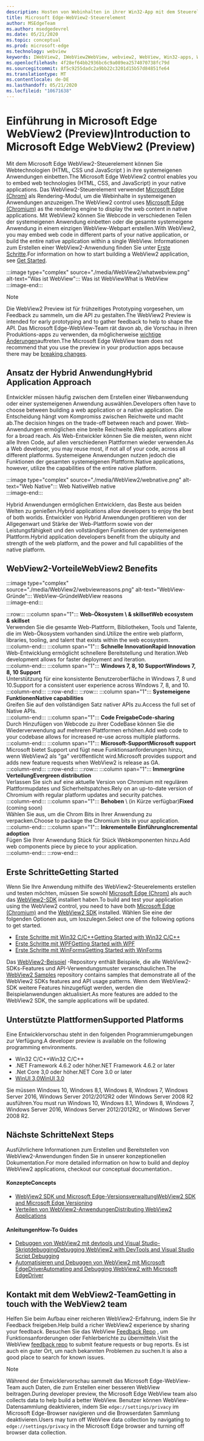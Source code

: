 ```yaml
---
description: Hosten von Webinhalten in ihrer Win32-App mit dem Steuerelement "Microsoft Edge WebView 2"
title: Microsoft Edge-WebView2-Steuerelement
author: MSEdgeTeam
ms.author: msedgedevrel
ms.date: 05/21/2020
ms.topic: conceptual
ms.prod: microsoft-edge
ms.technology: webview
keywords: IWebView2, IWebView2WebView, webview2, WebView, Win32-apps, Win32, Edge, ICoreWebView2, CoreWebView2, ICoreWebView2Host, Browser-Steuerelement, Edge-HTML, Windows Forms, WinForms, WPF, .net
ms.openlocfilehash: 4f28ef64bb2936bc6c9a089ea2574070738fc79d
ms.sourcegitcommit: 8f5c9255dadc2a9bb22c3201d15b57d84851fe64
ms.translationtype: MT
ms.contentlocale: de-DE
ms.lasthandoff: 05/21/2020
ms.locfileid: "10671638"
---
```

# <span data-ttu-id="96eb5-104">Einführung in Microsoft Edge WebView2 (Preview)</span><span class="sxs-lookup"><span data-stu-id="96eb5-104">Introduction to Microsoft Edge WebView2 (Preview)</span></span>  

<span data-ttu-id="96eb5-105">Mit dem Microsoft Edge WebView2-Steuerelement können Sie Webtechnologien (HTML, CSS und JavaScript \) in ihre systemeigenen Anwendungen einbetten.</span><span class="sxs-lookup"><span data-stu-id="96eb5-105">The Microsoft Edge WebView2 control enables you to embed web technologies \(HTML, CSS, and JavaScript\) in your native applications.</span></span>  <span data-ttu-id="96eb5-106">Das WebView2-Steuerelement verwendet [Microsoft Edge (Chrom)](https://www.microsoftedgeinsider.com) als Rendering-Modul, um die Webinhalte in systemeigenen Anwendungen anzuzeigen.</span><span class="sxs-lookup"><span data-stu-id="96eb5-106">The WebView2 control uses [Microsoft Edge (Chromium)](https://www.microsoftedgeinsider.com) as the rendering engine to display the web content in native applications.</span></span>  <span data-ttu-id="96eb5-107">Mit WebView2 können Sie Webcode in verschiedenen Teilen der systemeigenen Anwendung einbetten oder die gesamte systemeigene Anwendung in einem einzigen WebView-Webpart erstellen.</span><span class="sxs-lookup"><span data-stu-id="96eb5-107">With WebView2, you may embed web code in different parts of your native application, or build the entire native application within a single WebView.</span></span>  <span data-ttu-id="96eb5-108">Informationen zum Erstellen einer WebView2-Anwendung finden Sie unter [Erste Schritte](./index.md#getting-started).</span><span class="sxs-lookup"><span data-stu-id="96eb5-108">For information on how to start building a WebView2 application, see [Get Started](./index.md#getting-started).</span></span>  

:::image type="complex" source="./media/WebView2/whatwebview.png" alt-text="Was ist WebView":::
   <span data-ttu-id="96eb5-110">Was ist WebView</span><span class="sxs-lookup"><span data-stu-id="96eb5-110">What is WebView</span></span>  
:::image-end:::  

> [!NOTE]
> <span data-ttu-id="96eb5-111">Die WebView2 Preview ist für frühzeitiges Prototyping vorgesehen, um Feedback zu sammeln, um die API zu gestalten.</span><span class="sxs-lookup"><span data-stu-id="96eb5-111">The WebView2 Preview is intended for early prototyping and to gather feedback to help to shape the API.</span></span>  <span data-ttu-id="96eb5-112">Das Microsoft Edge-WebView-Team rät davon ab, die Vorschau in ihren Produktions-apps zu verwenden, da möglicherweise [wichtige Änderungen](./releasenotes.md)auftreten.</span><span class="sxs-lookup"><span data-stu-id="96eb5-112">The Microsoft Edge WebView team does not recommend that you use the preview in your production apps because there may be [breaking changes](./releasenotes.md).</span></span>  

## <span data-ttu-id="96eb5-113">Ansatz der Hybrid Anwendung</span><span class="sxs-lookup"><span data-stu-id="96eb5-113">Hybrid Application Approach</span></span>  

<span data-ttu-id="96eb5-114">Entwickler müssen häufig zwischen dem Erstellen einer Webanwendung oder einer systemeigenen Anwendung auswählen.</span><span class="sxs-lookup"><span data-stu-id="96eb5-114">Developers often have to choose between building a web application or a native application.</span></span>  <span data-ttu-id="96eb5-115">Die Entscheidung hängt vom Kompromiss zwischen Reichweite und macht ab.</span><span class="sxs-lookup"><span data-stu-id="96eb5-115">The decision hinges on the trade-off between reach and power.</span></span>  <span data-ttu-id="96eb5-116">Web-Anwendungen ermöglichen eine breite Reichweite.</span><span class="sxs-lookup"><span data-stu-id="96eb5-116">Web applications allow for a broad reach.</span></span>  <span data-ttu-id="96eb5-117">Als Web-Entwickler können Sie die meisten, wenn nicht alle Ihren Code, auf allen verschiedenen Plattformen wieder verwenden.</span><span class="sxs-lookup"><span data-stu-id="96eb5-117">As a Web developer, you may reuse most, if not all of your code, across all different platforms.</span></span>  <span data-ttu-id="96eb5-118">Systemeigene Anwendungen nutzen jedoch die Funktionen der gesamten systemeigenen Plattform.</span><span class="sxs-lookup"><span data-stu-id="96eb5-118">Native applications, however, utilize the capabilities of the entire native platform.</span></span>  

:::image type="complex" source="./media/WebView2/webnative.png" alt-text="Web Native":::
   <span data-ttu-id="96eb5-120">Web Native</span><span class="sxs-lookup"><span data-stu-id="96eb5-120">Web native</span></span>  
:::image-end:::  

<span data-ttu-id="96eb5-121">Hybrid Anwendungen ermöglichen Entwicklern, das Beste aus beiden Welten zu genießen.</span><span class="sxs-lookup"><span data-stu-id="96eb5-121">Hybrid applications allow developers to enjoy the best of both worlds.</span></span>  <span data-ttu-id="96eb5-122">Entwickler von Hybrid Anwendungen profitieren von der Allgegenwart und Stärke der Web-Plattform sowie von der Leistungsfähigkeit und den vollständigen Funktionen der systemeigenen Plattform.</span><span class="sxs-lookup"><span data-stu-id="96eb5-122">Hybrid application developers benefit from the ubiquity and strength of the web platform, and the power and full capabilities of the native platform.</span></span>  

## <span data-ttu-id="96eb5-123">WebView2-Vorteile</span><span class="sxs-lookup"><span data-stu-id="96eb5-123">WebView2 Benefits</span></span>   

:::image type="complex" source="./media/WebView2/webviewreasons.png" alt-text="WebView-Gründe":::
   <span data-ttu-id="96eb5-125">WebView-Gründe</span><span class="sxs-lookup"><span data-stu-id="96eb5-125">WebView reasons</span></span>  
:::image-end:::  

:::row:::
   :::column span="1":::
      **<span data-ttu-id="96eb5-126">Web-Ökosystem \ & skillset</span><span class="sxs-lookup"><span data-stu-id="96eb5-126">Web ecosystem \& skillset</span></span>**  
      <span data-ttu-id="96eb5-127">Verwenden Sie die gesamte Web-Plattform, Bibliotheken, Tools und Talente, die im Web-Ökosystem vorhanden sind.</span><span class="sxs-lookup"><span data-stu-id="96eb5-127">Utilize the entire web platform, libraries, tooling, and talent that exists within the web ecosystem.</span></span>  
   :::column-end:::
   :::column span="1":::
      **<span data-ttu-id="96eb5-128">Schnelle Innovation</span><span class="sxs-lookup"><span data-stu-id="96eb5-128">Rapid Innovation</span></span>**  
      <span data-ttu-id="96eb5-129">Web-Entwicklung ermöglicht schnellere Bereitstellung und Iteration.</span><span class="sxs-lookup"><span data-stu-id="96eb5-129">Web development allows for faster deployment and iteration.</span></span>  
   :::column-end:::
   :::column span="1":::
      **<span data-ttu-id="96eb5-130">Windows 7, 8, 10 Support</span><span class="sxs-lookup"><span data-stu-id="96eb5-130">Windows 7, 8, 10 Support</span></span>**  
      <span data-ttu-id="96eb5-131">Unterstützung für eine konsistente Benutzeroberfläche in Windows 7, 8 und 10.</span><span class="sxs-lookup"><span data-stu-id="96eb5-131">Support for a consistent user experience across Windows 7, 8, and 10.</span></span>  
   :::column-end:::
:::row-end:::
:::row:::
   :::column span="1":::
      **<span data-ttu-id="96eb5-132">Systemeigene Funktionen</span><span class="sxs-lookup"><span data-stu-id="96eb5-132">Native capabilities</span></span>**  
      <span data-ttu-id="96eb5-133">Greifen Sie auf den vollständigen Satz nativer APIs zu.</span><span class="sxs-lookup"><span data-stu-id="96eb5-133">Access the full set of Native APIs.</span></span>  
   :::column-end:::
   :::column span="1":::
      **<span data-ttu-id="96eb5-134">Code Freigabe</span><span class="sxs-lookup"><span data-stu-id="96eb5-134">Code-sharing</span></span>**  
      <span data-ttu-id="96eb5-135">Durch Hinzufügen von Webcode zu ihrer CodeBase können Sie die Wiederverwendung auf mehreren Plattformen erhöhen.</span><span class="sxs-lookup"><span data-stu-id="96eb5-135">Add web code to your codebase allows for increased re-use across multiple platforms.</span></span>  
   :::column-end:::
   :::column span="1":::
      **<span data-ttu-id="96eb5-136">Microsoft-Support</span><span class="sxs-lookup"><span data-stu-id="96eb5-136">Microsoft support</span></span>**  
      <span data-ttu-id="96eb5-137">Microsoft bietet Support und fügt neue Funktionsanforderungen hinzu, wenn WebView2 als "ga" veröffentlicht wird.</span><span class="sxs-lookup"><span data-stu-id="96eb5-137">Microsoft provides support and adds new feature requests when WebView2 is release as GA.</span></span>  
   :::column-end:::
:::row-end:::
:::row:::
   :::column span="1":::
      **<span data-ttu-id="96eb5-138">Immergrüne Verteilung</span><span class="sxs-lookup"><span data-stu-id="96eb5-138">Evergreen distribution</span></span>**  
      <span data-ttu-id="96eb5-139">Verlassen Sie sich auf eine aktuelle Version von Chromium mit regulären Plattformupdates und Sicherheitspatches.</span><span class="sxs-lookup"><span data-stu-id="96eb5-139">Rely on an up-to-date version of Chromium with regular platform updates and security patches.</span></span>  
   :::column-end:::
   :::column span="1":::
      <span data-ttu-id="96eb5-140">**Behoben** \ (in Kürze verfügbar)</span><span class="sxs-lookup"><span data-stu-id="96eb5-140">**Fixed** \(coming soon\)</span></span>  
      <span data-ttu-id="96eb5-141">Wählen Sie aus, um die Chrom Bits in Ihrer Anwendung zu verpacken.</span><span class="sxs-lookup"><span data-stu-id="96eb5-141">Choose to package the Chromium bits in your application.</span></span>  
   :::column-end:::
   :::column span="1":::
      **<span data-ttu-id="96eb5-142">Inkrementelle Einführung</span><span class="sxs-lookup"><span data-stu-id="96eb5-142">Incremental adoption</span></span>**  
      <span data-ttu-id="96eb5-143">Fügen Sie Ihrer Anwendung Stück für Stück Webkomponenten hinzu.</span><span class="sxs-lookup"><span data-stu-id="96eb5-143">Add web components piece by piece to your application.</span></span>  
   :::column-end:::
:::row-end:::  

## <span data-ttu-id="96eb5-144">Erste Schritte</span><span class="sxs-lookup"><span data-stu-id="96eb5-144">Getting Started</span></span>  

<span data-ttu-id="96eb5-145">Wenn Sie Ihre Anwendung mithilfe des WebView2-Steuerelements erstellen und testen möchten, müssen Sie sowohl [Microsoft Edge (Chrom)](https://www.microsoftedgeinsider.com/download) als auch das [WebView2-SDK](https://aka.ms/webviewnuget) installiert haben.</span><span class="sxs-lookup"><span data-stu-id="96eb5-145">To build and test your application using the WebView2 control, you need to have both [Microsoft Edge (Chromium)](https://www.microsoftedgeinsider.com/download) and the [WebView2 SDK](https://aka.ms/webviewnuget) installed.</span></span>  <span data-ttu-id="96eb5-146">Wählen Sie eine der folgenden Optionen aus, um loszulegen.</span><span class="sxs-lookup"><span data-stu-id="96eb5-146">Select one of the following options to get started.</span></span>  

*   [<span data-ttu-id="96eb5-147">Erste Schritte mit Win32 C/C++</span><span class="sxs-lookup"><span data-stu-id="96eb5-147">Getting Started with Win32 C/C++</span></span>](./gettingstarted/win32.md)  
*   [<span data-ttu-id="96eb5-148">Erste Schritte mit WPF</span><span class="sxs-lookup"><span data-stu-id="96eb5-148">Getting Started with WPF</span></span>](./gettingstarted/wpf.md)  
*   [<span data-ttu-id="96eb5-149">Erste Schritte mit WinForms</span><span class="sxs-lookup"><span data-stu-id="96eb5-149">Getting Started with WinForms</span></span>](./gettingstarted/winforms.md)  

<span data-ttu-id="96eb5-150">Das [WebView2-Beispiel](https://github.com/MicrosoftEdge/WebView2Samples) -Repository enthält Beispiele, die alle WebView2-SDKs-Features und API-Verwendungsmuster veranschaulichen.</span><span class="sxs-lookup"><span data-stu-id="96eb5-150">The [WebView2 Samples](https://github.com/MicrosoftEdge/WebView2Samples) repository contains samples that demonstrate all of the WebView2 SDKs features and API usage patterns.</span></span> <span data-ttu-id="96eb5-151">Wenn dem WebView2-SDK weitere Features hinzugefügt werden, werden die Beispielanwendungen aktualisiert.</span><span class="sxs-lookup"><span data-stu-id="96eb5-151">As more features are added to the WebView2 SDK, the sample applications will be updated.</span></span>   

## <span data-ttu-id="96eb5-152">Unterstützte Plattformen</span><span class="sxs-lookup"><span data-stu-id="96eb5-152">Supported Platforms</span></span>  

<span data-ttu-id="96eb5-153">Eine Entwicklervorschau steht in den folgenden Programmierumgebungen zur Verfügung.</span><span class="sxs-lookup"><span data-stu-id="96eb5-153">A developer preview is available on the following programming environments.</span></span>  

*   <span data-ttu-id="96eb5-154">Win32 C/C++</span><span class="sxs-lookup"><span data-stu-id="96eb5-154">Win32 C/C++</span></span>  
*   <span data-ttu-id="96eb5-155">.NET Framework 4.6.2 oder höher</span><span class="sxs-lookup"><span data-stu-id="96eb5-155">.NET Framework 4.6.2 or later</span></span>  
*   <span data-ttu-id="96eb5-156">.Net Core 3,0 oder höher</span><span class="sxs-lookup"><span data-stu-id="96eb5-156">.NET Core 3.0 or later</span></span>  
*   [<span data-ttu-id="96eb5-157">WinUI 3,0</span><span class="sxs-lookup"><span data-stu-id="96eb5-157">WinUI 3.0</span></span>](/uwp/toolkits/winui3/)  

<span data-ttu-id="96eb5-158">Sie müssen Windows 10, Windows 8,1, Windows 8, Windows 7, Windows Server 2016, Windows Server 2012/2012R2 oder Windows Server 2008 R2 ausführen.</span><span class="sxs-lookup"><span data-stu-id="96eb5-158">You must run Windows 10, Windows 8.1, Windows 8, Windows 7, Windows Server 2016, Windows Server 2012/2012R2, or Windows Server 2008 R2.</span></span>   

## <span data-ttu-id="96eb5-159">Nächste Schritte</span><span class="sxs-lookup"><span data-stu-id="96eb5-159">Next Steps</span></span>  

<span data-ttu-id="96eb5-160">Ausführlichere Informationen zum Erstellen und Bereitstellen von WebView2-Anwendungen finden Sie in unserer konzeptionellen Dokumentation.</span><span class="sxs-lookup"><span data-stu-id="96eb5-160">For more detailed information on how to build and deploy WebView2 applications, checkout our conceptual documentation</span></span><!-- and how-to guides--><span data-ttu-id="96eb5-161">.</span><span class="sxs-lookup"><span data-stu-id="96eb5-161">.</span></span>  

#### <span data-ttu-id="96eb5-162">Konzepte</span><span class="sxs-lookup"><span data-stu-id="96eb5-162">Concepts</span></span>  

*   [<span data-ttu-id="96eb5-163">WebView2 SDK und Microsoft Edge-Versionsverwaltung</span><span class="sxs-lookup"><span data-stu-id="96eb5-163">WebView2 SDK and Microsoft Edge Versioning</span></span>](./concepts/versioning.md)
*   [<span data-ttu-id="96eb5-164">Verteilen von WebView2-Anwendungen</span><span class="sxs-lookup"><span data-stu-id="96eb5-164">Distributing WebView2 Applications</span></span>](./concepts/distribution.md)  
 
#### <span data-ttu-id="96eb5-165">Anleitungen</span><span class="sxs-lookup"><span data-stu-id="96eb5-165">How-To Guides</span></span>  

*   [<span data-ttu-id="96eb5-166">Debuggen von WebView2 mit devtools und Visual Studio-Skriptdebugging</span><span class="sxs-lookup"><span data-stu-id="96eb5-166">Debugging WebView2 with DevTools and Visual Studio Script Debugging</span></span>](./howto/debug.md)  
*   [<span data-ttu-id="96eb5-167">Automatisieren und Debuggen von WebView2 mit Microsoft EdgeDriver</span><span class="sxs-lookup"><span data-stu-id="96eb5-167">Automating and Debugging WebView2 with Microsoft EdgeDriver</span></span>](./howto/webdriver.md)  

<!--todo: add how-tos when available  -->  

## <span data-ttu-id="96eb5-168">Kontakt mit dem WebView2-Team</span><span class="sxs-lookup"><span data-stu-id="96eb5-168">Getting in touch with the WebView2 team</span></span>  

<span data-ttu-id="96eb5-169">Helfen Sie beim Aufbau einer reicheren WebView2-Erfahrung, indem Sie Ihr Feedback freigeben.</span><span class="sxs-lookup"><span data-stu-id="96eb5-169">Help build a richer WebView2 experience by sharing your feedback.</span></span>  <span data-ttu-id="96eb5-170">Besuchen Sie das WebView [Feedback Repo](https://aka.ms/webviewfeedback) , um Funktionsanforderungen oder Fehlerberichte zu übermitteln.</span><span class="sxs-lookup"><span data-stu-id="96eb5-170">Visit the WebView [feedback repo](https://aka.ms/webviewfeedback) to submit feature requests or bug reports.</span></span>  <span data-ttu-id="96eb5-171">Es ist auch ein guter Ort, um nach bekannten Problemen zu suchen.</span><span class="sxs-lookup"><span data-stu-id="96eb5-171">It is also a good place to search for known issues.</span></span>  

> [!NOTE]
> <span data-ttu-id="96eb5-172">Während der Entwicklervorschau sammelt das Microsoft Edge-WebView-Team auch Daten, die zum Erstellen einer besseren WebView beitragen.</span><span class="sxs-lookup"><span data-stu-id="96eb5-172">During developer preview, the Microsoft Edge WebView team also collects data to help build a better WebView.</span></span>  <span data-ttu-id="96eb5-173">Benutzer können WebView-Datensammlung deaktivieren, indem Sie `edge://settings/privacy` im Microsoft Edge-Browser navigieren und die Browserdaten Sammlung deaktivieren.</span><span class="sxs-lookup"><span data-stu-id="96eb5-173">Users may turn off WebView data collection by navigating to `edge://settings/privacy` in the Microsoft Edge browser and turning off browser data collection.</span></span>  
